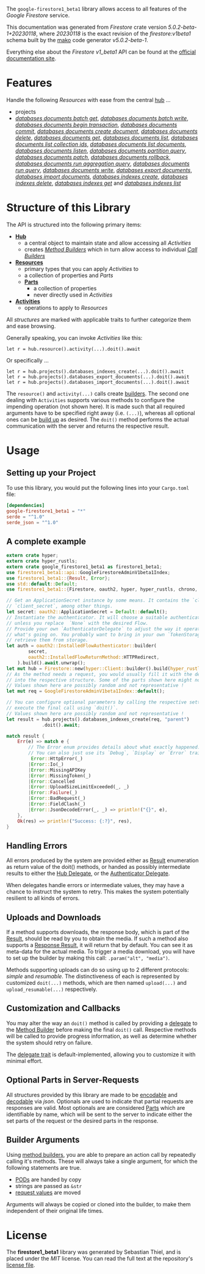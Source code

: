 <!---
DO NOT EDIT !
This file was generated automatically from 'src/generator/templates/api/README.md.mako'
DO NOT EDIT !
-->
The `google-firestore1_beta1` library allows access to all features of the *Google Firestore* service.

This documentation was generated from *Firestore* crate version *5.0.2-beta-1+20230118*, where *20230118* is the exact revision of the *firestore:v1beta1* schema built by the [mako](http://www.makotemplates.org/) code generator *v5.0.2-beta-1*.

Everything else about the *Firestore* *v1_beta1* API can be found at the
[official documentation site](https://cloud.google.com/firestore).
# Features

Handle the following *Resources* with ease from the central [hub](https://docs.rs/google-firestore1_beta1/5.0.2-beta-1+20230118/google_firestore1_beta1/Firestore) ... 

* projects
 * [*databases documents batch get*](https://docs.rs/google-firestore1_beta1/5.0.2-beta-1+20230118/google_firestore1_beta1/api::ProjectDatabaseDocumentBatchGetCall), [*databases documents batch write*](https://docs.rs/google-firestore1_beta1/5.0.2-beta-1+20230118/google_firestore1_beta1/api::ProjectDatabaseDocumentBatchWriteCall), [*databases documents begin transaction*](https://docs.rs/google-firestore1_beta1/5.0.2-beta-1+20230118/google_firestore1_beta1/api::ProjectDatabaseDocumentBeginTransactionCall), [*databases documents commit*](https://docs.rs/google-firestore1_beta1/5.0.2-beta-1+20230118/google_firestore1_beta1/api::ProjectDatabaseDocumentCommitCall), [*databases documents create document*](https://docs.rs/google-firestore1_beta1/5.0.2-beta-1+20230118/google_firestore1_beta1/api::ProjectDatabaseDocumentCreateDocumentCall), [*databases documents delete*](https://docs.rs/google-firestore1_beta1/5.0.2-beta-1+20230118/google_firestore1_beta1/api::ProjectDatabaseDocumentDeleteCall), [*databases documents get*](https://docs.rs/google-firestore1_beta1/5.0.2-beta-1+20230118/google_firestore1_beta1/api::ProjectDatabaseDocumentGetCall), [*databases documents list*](https://docs.rs/google-firestore1_beta1/5.0.2-beta-1+20230118/google_firestore1_beta1/api::ProjectDatabaseDocumentListCall), [*databases documents list collection ids*](https://docs.rs/google-firestore1_beta1/5.0.2-beta-1+20230118/google_firestore1_beta1/api::ProjectDatabaseDocumentListCollectionIdCall), [*databases documents list documents*](https://docs.rs/google-firestore1_beta1/5.0.2-beta-1+20230118/google_firestore1_beta1/api::ProjectDatabaseDocumentListDocumentCall), [*databases documents listen*](https://docs.rs/google-firestore1_beta1/5.0.2-beta-1+20230118/google_firestore1_beta1/api::ProjectDatabaseDocumentListenCall), [*databases documents partition query*](https://docs.rs/google-firestore1_beta1/5.0.2-beta-1+20230118/google_firestore1_beta1/api::ProjectDatabaseDocumentPartitionQueryCall), [*databases documents patch*](https://docs.rs/google-firestore1_beta1/5.0.2-beta-1+20230118/google_firestore1_beta1/api::ProjectDatabaseDocumentPatchCall), [*databases documents rollback*](https://docs.rs/google-firestore1_beta1/5.0.2-beta-1+20230118/google_firestore1_beta1/api::ProjectDatabaseDocumentRollbackCall), [*databases documents run aggregation query*](https://docs.rs/google-firestore1_beta1/5.0.2-beta-1+20230118/google_firestore1_beta1/api::ProjectDatabaseDocumentRunAggregationQueryCall), [*databases documents run query*](https://docs.rs/google-firestore1_beta1/5.0.2-beta-1+20230118/google_firestore1_beta1/api::ProjectDatabaseDocumentRunQueryCall), [*databases documents write*](https://docs.rs/google-firestore1_beta1/5.0.2-beta-1+20230118/google_firestore1_beta1/api::ProjectDatabaseDocumentWriteCall), [*databases export documents*](https://docs.rs/google-firestore1_beta1/5.0.2-beta-1+20230118/google_firestore1_beta1/api::ProjectDatabaseExportDocumentCall), [*databases import documents*](https://docs.rs/google-firestore1_beta1/5.0.2-beta-1+20230118/google_firestore1_beta1/api::ProjectDatabaseImportDocumentCall), [*databases indexes create*](https://docs.rs/google-firestore1_beta1/5.0.2-beta-1+20230118/google_firestore1_beta1/api::ProjectDatabaseIndexCreateCall), [*databases indexes delete*](https://docs.rs/google-firestore1_beta1/5.0.2-beta-1+20230118/google_firestore1_beta1/api::ProjectDatabaseIndexDeleteCall), [*databases indexes get*](https://docs.rs/google-firestore1_beta1/5.0.2-beta-1+20230118/google_firestore1_beta1/api::ProjectDatabaseIndexGetCall) and [*databases indexes list*](https://docs.rs/google-firestore1_beta1/5.0.2-beta-1+20230118/google_firestore1_beta1/api::ProjectDatabaseIndexListCall)




# Structure of this Library

The API is structured into the following primary items:

* **[Hub](https://docs.rs/google-firestore1_beta1/5.0.2-beta-1+20230118/google_firestore1_beta1/Firestore)**
    * a central object to maintain state and allow accessing all *Activities*
    * creates [*Method Builders*](https://docs.rs/google-firestore1_beta1/5.0.2-beta-1+20230118/google_firestore1_beta1/client::MethodsBuilder) which in turn
      allow access to individual [*Call Builders*](https://docs.rs/google-firestore1_beta1/5.0.2-beta-1+20230118/google_firestore1_beta1/client::CallBuilder)
* **[Resources](https://docs.rs/google-firestore1_beta1/5.0.2-beta-1+20230118/google_firestore1_beta1/client::Resource)**
    * primary types that you can apply *Activities* to
    * a collection of properties and *Parts*
    * **[Parts](https://docs.rs/google-firestore1_beta1/5.0.2-beta-1+20230118/google_firestore1_beta1/client::Part)**
        * a collection of properties
        * never directly used in *Activities*
* **[Activities](https://docs.rs/google-firestore1_beta1/5.0.2-beta-1+20230118/google_firestore1_beta1/client::CallBuilder)**
    * operations to apply to *Resources*

All *structures* are marked with applicable traits to further categorize them and ease browsing.

Generally speaking, you can invoke *Activities* like this:

```Rust,ignore
let r = hub.resource().activity(...).doit().await
```

Or specifically ...

```ignore
let r = hub.projects().databases_indexes_create(...).doit().await
let r = hub.projects().databases_export_documents(...).doit().await
let r = hub.projects().databases_import_documents(...).doit().await
```

The `resource()` and `activity(...)` calls create [builders][builder-pattern]. The second one dealing with `Activities` 
supports various methods to configure the impending operation (not shown here). It is made such that all required arguments have to be 
specified right away (i.e. `(...)`), whereas all optional ones can be [build up][builder-pattern] as desired.
The `doit()` method performs the actual communication with the server and returns the respective result.

# Usage

## Setting up your Project

To use this library, you would put the following lines into your `Cargo.toml` file:

```toml
[dependencies]
google-firestore1_beta1 = "*"
serde = "^1.0"
serde_json = "^1.0"
```

## A complete example

```Rust
extern crate hyper;
extern crate hyper_rustls;
extern crate google_firestore1_beta1 as firestore1_beta1;
use firestore1_beta1::api::GoogleFirestoreAdminV1beta1Index;
use firestore1_beta1::{Result, Error};
use std::default::Default;
use firestore1_beta1::{Firestore, oauth2, hyper, hyper_rustls, chrono, FieldMask};

// Get an ApplicationSecret instance by some means. It contains the `client_id` and 
// `client_secret`, among other things.
let secret: oauth2::ApplicationSecret = Default::default();
// Instantiate the authenticator. It will choose a suitable authentication flow for you, 
// unless you replace  `None` with the desired Flow.
// Provide your own `AuthenticatorDelegate` to adjust the way it operates and get feedback about 
// what's going on. You probably want to bring in your own `TokenStorage` to persist tokens and
// retrieve them from storage.
let auth = oauth2::InstalledFlowAuthenticator::builder(
        secret,
        oauth2::InstalledFlowReturnMethod::HTTPRedirect,
    ).build().await.unwrap();
let mut hub = Firestore::new(hyper::Client::builder().build(hyper_rustls::HttpsConnectorBuilder::new().with_native_roots().https_or_http().enable_http1().enable_http2().build()), auth);
// As the method needs a request, you would usually fill it with the desired information
// into the respective structure. Some of the parts shown here might not be applicable !
// Values shown here are possibly random and not representative !
let mut req = GoogleFirestoreAdminV1beta1Index::default();

// You can configure optional parameters by calling the respective setters at will, and
// execute the final call using `doit()`.
// Values shown here are possibly random and not representative !
let result = hub.projects().databases_indexes_create(req, "parent")
             .doit().await;

match result {
    Err(e) => match e {
        // The Error enum provides details about what exactly happened.
        // You can also just use its `Debug`, `Display` or `Error` traits
         Error::HttpError(_)
        |Error::Io(_)
        |Error::MissingAPIKey
        |Error::MissingToken(_)
        |Error::Cancelled
        |Error::UploadSizeLimitExceeded(_, _)
        |Error::Failure(_)
        |Error::BadRequest(_)
        |Error::FieldClash(_)
        |Error::JsonDecodeError(_, _) => println!("{}", e),
    },
    Ok(res) => println!("Success: {:?}", res),
}

```
## Handling Errors

All errors produced by the system are provided either as [Result](https://docs.rs/google-firestore1_beta1/5.0.2-beta-1+20230118/google_firestore1_beta1/client::Result) enumeration as return value of
the doit() methods, or handed as possibly intermediate results to either the 
[Hub Delegate](https://docs.rs/google-firestore1_beta1/5.0.2-beta-1+20230118/google_firestore1_beta1/client::Delegate), or the [Authenticator Delegate](https://docs.rs/yup-oauth2/*/yup_oauth2/trait.AuthenticatorDelegate.html).

When delegates handle errors or intermediate values, they may have a chance to instruct the system to retry. This 
makes the system potentially resilient to all kinds of errors.

## Uploads and Downloads
If a method supports downloads, the response body, which is part of the [Result](https://docs.rs/google-firestore1_beta1/5.0.2-beta-1+20230118/google_firestore1_beta1/client::Result), should be
read by you to obtain the media.
If such a method also supports a [Response Result](https://docs.rs/google-firestore1_beta1/5.0.2-beta-1+20230118/google_firestore1_beta1/client::ResponseResult), it will return that by default.
You can see it as meta-data for the actual media. To trigger a media download, you will have to set up the builder by making
this call: `.param("alt", "media")`.

Methods supporting uploads can do so using up to 2 different protocols: 
*simple* and *resumable*. The distinctiveness of each is represented by customized 
`doit(...)` methods, which are then named `upload(...)` and `upload_resumable(...)` respectively.

## Customization and Callbacks

You may alter the way an `doit()` method is called by providing a [delegate](https://docs.rs/google-firestore1_beta1/5.0.2-beta-1+20230118/google_firestore1_beta1/client::Delegate) to the 
[Method Builder](https://docs.rs/google-firestore1_beta1/5.0.2-beta-1+20230118/google_firestore1_beta1/client::CallBuilder) before making the final `doit()` call. 
Respective methods will be called to provide progress information, as well as determine whether the system should 
retry on failure.

The [delegate trait](https://docs.rs/google-firestore1_beta1/5.0.2-beta-1+20230118/google_firestore1_beta1/client::Delegate) is default-implemented, allowing you to customize it with minimal effort.

## Optional Parts in Server-Requests

All structures provided by this library are made to be [encodable](https://docs.rs/google-firestore1_beta1/5.0.2-beta-1+20230118/google_firestore1_beta1/client::RequestValue) and 
[decodable](https://docs.rs/google-firestore1_beta1/5.0.2-beta-1+20230118/google_firestore1_beta1/client::ResponseResult) via *json*. Optionals are used to indicate that partial requests are responses 
are valid.
Most optionals are are considered [Parts](https://docs.rs/google-firestore1_beta1/5.0.2-beta-1+20230118/google_firestore1_beta1/client::Part) which are identifiable by name, which will be sent to 
the server to indicate either the set parts of the request or the desired parts in the response.

## Builder Arguments

Using [method builders](https://docs.rs/google-firestore1_beta1/5.0.2-beta-1+20230118/google_firestore1_beta1/client::CallBuilder), you are able to prepare an action call by repeatedly calling it's methods.
These will always take a single argument, for which the following statements are true.

* [PODs][wiki-pod] are handed by copy
* strings are passed as `&str`
* [request values](https://docs.rs/google-firestore1_beta1/5.0.2-beta-1+20230118/google_firestore1_beta1/client::RequestValue) are moved

Arguments will always be copied or cloned into the builder, to make them independent of their original life times.

[wiki-pod]: http://en.wikipedia.org/wiki/Plain_old_data_structure
[builder-pattern]: http://en.wikipedia.org/wiki/Builder_pattern
[google-go-api]: https://github.com/google/google-api-go-client

# License
The **firestore1_beta1** library was generated by Sebastian Thiel, and is placed 
under the *MIT* license.
You can read the full text at the repository's [license file][repo-license].

[repo-license]: https://github.com/Byron/google-apis-rsblob/main/LICENSE.md

